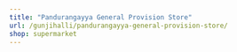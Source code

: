 ```yaml
---
title: "Pandurangayya General Provision Store"
url: /gunjihalli/pandurangayya-general-provision-store/
shop: supermarket
---
```


